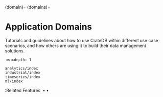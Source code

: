(domain)=
(domains)=

# Application Domains

Tutorials and guidelines about how to use CrateDB within different use case
scenarios, and how others are using it to build their data management
solutions.


```{toctree}
:maxdepth: 1

analytics/index
industrial/index
timeseries/index
ml/index
```

:Related Features:
  [](#document) •
  [](#fulltext) •
  [](#geospatial)
